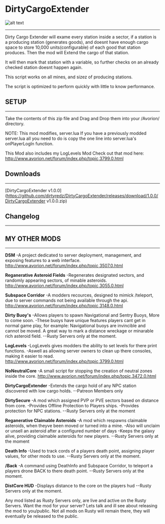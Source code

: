 # DirtyCargoExtender

![alt text](http://imgur.com/ziHte5v.png)
___

Dirty Cargo Extender will exame every station inside a sector,
if a station is a producing station (generates goods), and doesnt have enough cargo space to store 10,000 units(configurable) of each good that station produces. Then the mod will Extend the cargo of that station.

It will then mark that station with a variable, so further checks on an already checked station doesnt happen again.

This script works on all mines, and sizez of producing stations.

The script is optimized to perform quickly with little to know performance.

## SETUP
___
Take the contents of this zip file and Drag and Drop them into your /Avorion/ directory.

NOTE:
This mod modifies, server.lua
If you have a previously modded server.lua all you need to do is copy the one line into server.lua's onPlayerLogIn function.

This Mod also includes my LogLevels Mod
Check out that mod here:
http://www.avorion.net/forum/index.php/topic,3799.0.html

## Downloads
___
[DirtyCargoExtender v1.0.0](https://github.com/dirtyredz/DirtyCargoExtender/releases/download/1.0.0/DirtyCargoExtender v1.0.0.zip)

## Changelog
___

## MY OTHER MODS
___
__DSM__
-A project dedicated to server deployment, management, and exposing features to a web interface.
http://www.avorion.net/forum/index.php/topic,3507.0.html

__Reganerative Asteroid Fields__
-Regenerates designated sectors, and randomly appearing sectors, of minable asteroids.
http://www.avorion.net/forum/index.php/topic,3055.0.html

__Subspace Corridor__
-A modders recources, designed to mimick /teleport, due to server commands not being available through the api.
http://www.avorion.net/forum/index.php/topic,3148.0.html

__Dirty Buoy's__
-Allows players to spawn Navigational and Sentry Buoys, More to come soon.
-These buoys have unique features players cant get in normal game play, for example: Navigational buoys are invincible and cannot be moved. A great way to mark a distance wreckage or minarable rich asteroid field.
--Rusty Servers only at the moment.

__LogLevels__
-LogLevels gives modders the ability to set levels for there print functions.
-Aswell as allowing server owners to clean up there consoles, making it easier to read.
http://www.avorion.net/forum/index.php/topic,3799.0.html

__NoNeutralCore__
-A small script for stopping the creation of neutral zones inside the core.
http://www.avorion.net/forum/index.php/topic,3472.0.html

__DirtyCargoExtender__
-Extends the cargo hold of any NPC station discovered with low cargo holds.
--Patreon Members only

__DirtySecure__
-A mod which assigned PVP or PVE sectors based on distance from core.
-Provides Offline Protection to Players ships.
-Provides protection for NPC stations.
--Rusty Servers only at the moment

__Reganerative Claimable Asteroids__
-A mod which respawns claimable asteroids, when theyve been moved or turned into a mine.
-Also will unclaim or unsell an asteroid after a configured number of days
-Keeps the galaxy alive, providing claimable asteroids for new players.
--Rusty Servers only at the moment

__Death Info__
-Used to track cords of a players death point, assigning player values, for other mods to use.
--Rusty Servers only at the moment.

__/Back__
-A command using DeathInfo and Subspace Corridor, to teleport a players drone BACK to there death point.
--Rusty Servers only at the moment.

__DistCore HUD__
-Displays distance to the core on the players hud
--Rusty Servers only at the moment.

Any mod listed as Rusty Servers only, are live and active on the Rusty Servers.
Want the mod for your server? Lets talk and ill see about releasing the mod to you/public.
Not all mods on Rusty will remain there, they will eventually be released to the public.
